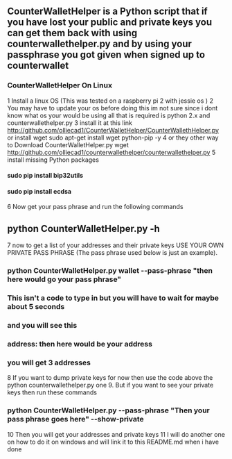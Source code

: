 ## CounterWalletHelper is a Python script that if you have lost your public and private keys you can get them back with using counterwallethelper.py and by using your passphrase you got given when signed up to counterwallet 
### CounterWalletHelper On Linux
 
1 Install a linux OS (This was tested on a raspberry pi 2 with jessie os )
2 You may have to update your os before doing this im not sure since i dont know what os your would be using all that is required is python 2.x and counterwallethelper.py 
3 install it at this link http://github.com/olliecad1/CounterWalletHelper/CounterWallethHelper.py or install wget sudo apt-get install wget python-pip -y
4 or they other way to Download CounterWalletHelper.py wget http://github.com/olliecad1/counterwallethelper/counterwallethelper.py
5 install missing Python packages
#### sudo pip install bip32utils
#### sudo pip install ecdsa
6 Now get your pass phrase and run the following commands
## python CounterWalletHelper.py -h
7 now to get a list of your addresses and their private keys USE YOUR OWN PRIVATE PASS PHRASE (The pass phrase used below is just an example).
### python CounterWalletHelper.py wallet --pass-phrase "then here would go your pass phrase"
### This isn't a code to type in but you will have to wait for maybe about 5 seconds
### and you will see this 
### address: then here would be your address
### you will get 3 addresses
8 If you want to dump private keys for now then use the code above the python counterwallethelper.py one 
9. But if you want to see your private keys then run these commands
### python CounterWalletHelper.py --pass-phrase "Then your pass phrase goes here" --show-private
10 Then you will get your addresses and private keys
11 I will do another one on how to do it on windows and will link it to this README.md when i have done
